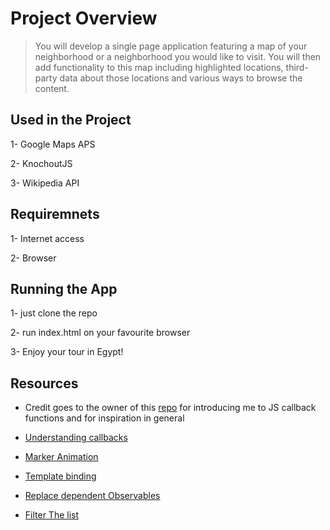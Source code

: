 # Project Overview

>You will develop a single page application featuring a map of your neighborhood or a neighborhood you would like to visit. You will then add 
>functionality to this map including highlighted locations, third-party data about those locations and various ways to browse the content.


## Used in the Project 

1- Google Maps APS 

2- KnochoutJS 

3- Wikipedia API 


## Requiremnets 

1- Internet access 

2- Browser



## Running the App

1- just clone the repo 

2- run index.html on your favourite browser 

3- Enjoy your tour in Egypt! 


## Resources 

- Credit goes to the owner of this [repo](https://github.com/jennikins813/Neighborhood-Map/blob/master/js/main.js) for introducing me to JS callback functions and for inspiration in general

- [Understanding callbacks](https://www.youtube.com/watch?v=pTbSfCT42_M)

- [Marker Animation](https://developers.google.com/maps/documentation/javascript/examples/marker-animations)

- [Template binding](http://knockoutjs.com/documentation/template-binding.html)

- [Replace dependent Observables](http://knockoutjs.com/documentation/dependentObservables.html)

- [Filter The list](https://stackoverflow.com/questions/29551997/knockout-search-filter)

